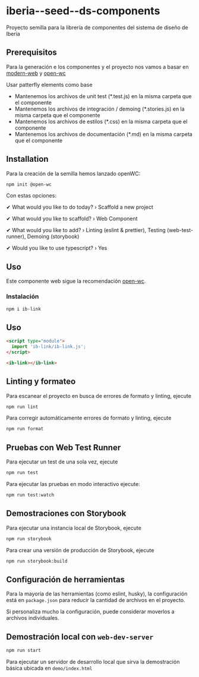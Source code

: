 # iberia--seed--ds-components

Proyecto semilla para la librería de componentes del sistema de diseño de Iberia

## Prerequisitos

Para la generación e los componentes y el proyecto nos vamos a basar en [modern-web](https://modern-web.dev/) y [open-wc](https://open-wc.org/)

Usar patterfly elements como base

- Mantenemos los archivos de unit test (\*.test.js) en la misma carpeta que el componente
- Mantenemos los archivos de integración / demoing (\*.stories.js) en la misma carpeta que el componente
- Mantenemos los archivos de estilos (\*.css) en la misma carpeta que el componente
- Mantenemos los archivos de documentación (\*.md) en la misma carpeta que el componente

## Installation

Para la creación de la semilla hemos lanzado openWC:

```bash
npm init @open-wc
```

Con estas opciones:

✔ What would you like to do today? › Scaffold a new project

✔ What would you like to scaffold? › Web Component

✔ What would you like to add? › Linting (eslint & prettier), Testing (web-test-runner), Demoing (storybook)

✔ Would you like to use typescript? › Yes

## Uso

Este componente web sigue la recomendación [open-wc](https://github.com/open-wc/open-wc).

### Instalación

```bash
npm i ib-link
```

## Uso

```html
<script type="module">
  import 'ib-link/ib-link.js';
</script>

<ib-link></ib-link>
```

## Linting y formateo

Para escanear el proyecto en busca de errores de formato y linting, ejecute

```bash
npm run lint
```

Para corregir automáticamente errores de formato y linting, ejecute

```bash
npm run format
```

## Pruebas con Web Test Runner

Para ejecutar un test de una sola vez, ejecute

```bash
npm run test
```

Para ejecutar las pruebas en modo interactivo ejecute:

```bash
npm run test:watch
```

## Demostraciones con Storybook

Para ejecutar una instancia local de Storybook, ejecute

```bash
npm run storybook
```

Para crear una versión de producción de Storybook, ejecute

```bash
npm run storybook:build
```

## Configuración de herramientas

Para la mayoría de las herramientas (como eslint, husky), la configuración está en `package.json` para reducir la cantidad de archivos en el proyecto.

Si personaliza mucho la configuración, puede considerar moverlos a archivos individuales.

## Demostración local con `web-dev-server`

```bash
npm run start
```

Para ejecutar un servidor de desarrollo local que sirva la demostración básica ubicada en `demo/index.html`
